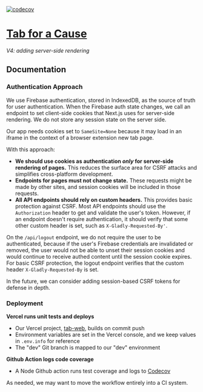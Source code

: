 [![codecov](https://codecov.io/gh/gladly-team/tab-web/branch/master/graph/badge.svg)](https://codecov.io/gh/gladly-team/tab-web)

# [Tab for a Cause](https://tab.gladly.io/)
*V4: adding server-side rendering*

## Documentation
### Authentication Approach
We use Firebase authentication, stored in IndexedDB, as the source of truth for user authentication. When the Firebase auth state changes, we call an endpoint to set client-side cookies that Next.js uses for server-side rendering. We do not store any session state on the server side.

Our app needs cookies set to `SameSite=None` because it may load in an iframe in the context of a browser extension new tab page.

With this approach:
* **We should use cookies as authentication *only* for server-side rendering of pages.** This reduces the surface area for CSRF attacks and simplifies cross-platform development.
* **Endpoints for pages must not change state.** These requests might be made by other sites, and session cookies will be included in those requests.
* **All API endpoints should rely on custom headers.** This provides basic protection against CSRF. Most API endpoints should use the `Authorization` header to get and validate the user's token. However, if an endpoint doesn't require authentication, it should verify that some other custom header is set, such as `X-Gladly-Requested-By'`.

On the `/api/logout` endpoint, we do not require the user to be authenticated, because if the user's Firebase credentials are invalidated or removed, the user would not be able to unset their session cookies and would continue to receive authed content until the session cookie expires. For basic CSRF protection, the logout endpoint verifies that the custom header `X-Gladly-Requested-By` is set.

In the future, we can consider adding session-based CSRF tokens for defense in depth.

### Deployment
**Vercel runs unit tests and deploys**
* Our Vercel project, [tab-web](https://vercel.com/gladly-team/tab-web), builds on commit push
* Environment variables are set in the Vercel console, and we keep values in `.env.info` for reference
* The "dev" Git branch is mapped to our "dev" environment

**Github Action logs code coverage**
* A Node Github action runs test coverage and logs to [Codecov](https://codecov.io/gh/gladly-team/tab-web)

As needed, we may want to move the workflow entirely into a CI system.
